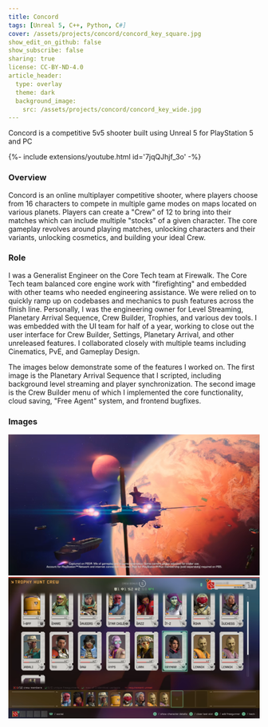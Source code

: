 ```yaml
---
title: Concord
tags: [Unreal 5, C++, Python, C#]
cover: /assets/projects/concord/concord_key_square.jpg
show_edit_on_github: false
show_subscribe: false
sharing: true
license: CC-BY-ND-4.0
article_header:
  type: overlay
  theme: dark
  background_image:
    src: /assets/projects/concord/concord_key_wide.jpg
---
```


Concord is a competitive 5v5 shooter built using Unreal 5 for PlayStation 5 and PC

<!--more-->
{%- include extensions/youtube.html id='7jqQJhjf_3o' -%}
### Overview

Concord is an online multiplayer competitive shooter, where players choose from 16 characters to compete in multiple game modes on maps located on various planets. Players can create a "Crew" of 12 to bring into their matches which can include multiple "stocks" of a given character. The core gameplay revolves around playing matches, unlocking characters and their variants, unlocking cosmetics, and building your ideal Crew.

### Role
I was a Generalist Engineer on the Core Tech team at Firewalk. The Core Tech team balanced core engine work with "firefighting" and embedded with other teams who needed engineering assistance. We were relied on to quickly ramp up on codebases and mechanics to push features across the finish line. Personally, I was the engineering owner for Level Streaming, Planetary Arrival Sequence, Crew Builder, Trophies, and various dev tools. I was embedded with the UI team for half of a year, working to close out the user interface for Crew Builder, Settings, Planetary Arrival, and other unreleased features. I collaborated closely with multiple teams including Cinematics, PvE, and Gameplay Design.

The images below demonstrate some of the features I worked on. The first image is the Planetary Arrival Sequence that I scripted, including background level streaming and player synchronization.
The second image is the Crew Builder menu of which I implemented the core functionality, cloud saving, "Free Agent" system, and frontend bugfixes.

### Images

<img src="/assets/projects/concord/concord_screenshot_2.png"/>
<img src="/assets/projects/concord/concord_screenshot_3.png"/>
